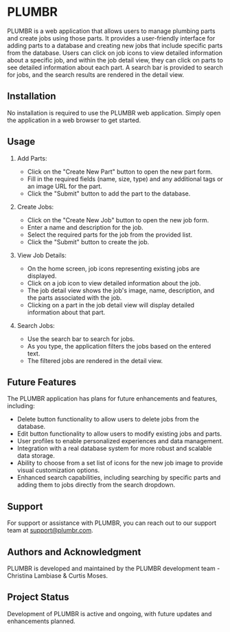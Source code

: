 # PLUMBR

PLUMBR is a web application that allows users to manage plumbing parts and create jobs using those parts. It provides a user-friendly interface for adding parts to a database and creating new jobs that include specific parts from the database. Users can click on job icons to view detailed information about a specific job, and within the job detail view, they can click on parts to see detailed information about each part. A search bar is provided to search for jobs, and the search results are rendered in the detail view.

## Installation

No installation is required to use the PLUMBR web application. Simply open the application in a web browser to get started.

## Usage

1. Add Parts:
   - Click on the "Create New Part" button to open the new part form.
   - Fill in the required fields (name, size, type) and any additional tags or an image URL for the part.
   - Click the "Submit" button to add the part to the database.

2. Create Jobs:
   - Click on the "Create New Job" button to open the new job form.
   - Enter a name and description for the job.
   - Select the required parts for the job from the provided list.
   - Click the "Submit" button to create the job.

3. View Job Details:
   - On the home screen, job icons representing existing jobs are displayed.
   - Click on a job icon to view detailed information about the job.
   - The job detail view shows the job's image, name, description, and the parts associated with the job.
   - Clicking on a part in the job detail view will display detailed information about that part.

4. Search Jobs:
   - Use the search bar to search for jobs.
   - As you type, the application filters the jobs based on the entered text.
   - The filtered jobs are rendered in the detail view.

## Future Features

The PLUMBR application has plans for future enhancements and features, including:

- Delete button functionality to allow users to delete jobs from the database.
- Edit button functionality to allow users to modify existing jobs and parts.
- User profiles to enable personalized experiences and data management.
- Integration with a real database system for more robust and scalable data storage.
- Ability to choose from a set list of icons for the new job image to provide visual customization options.
- Enhanced search capabilities, including searching by specific parts and adding them to jobs directly from the search dropdown.


## Support

For support or assistance with PLUMBR, you can reach out to our support team at [support@plumbr.com](mailto:support@plumbr.com).


## Authors and Acknowledgment

PLUMBR is developed and maintained by the PLUMBR development team - Christina Lambiase & Curtis Moses.


## Project Status

Development of PLUMBR is active and ongoing, with future updates and enhancements planned.